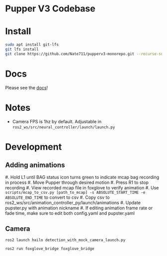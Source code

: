 # Pupper V3 Codebase

# Install
```sh
sudo apt install git-lfs
git lfs install
git clone https://github.com/Nate711/pupperv3-monorepo.git --recurse-submodules
```

# Docs

Please see the [docs](https://pupper-v3-documentation.readthedocs.io/en/latest/)!

# Notes
* Camera FPS is 1hz by default. Adjustable in `ros2_ws/src/neural_controller/launch/launch.py`

# Development

## Adding animations
#. Hold L1 until BAG status icon turns green to indicate mcap bag recording in process
#. Move Pupper through desired motion
#. Press R1 to stop recording
#. View recorded mcap file in foxglove to verify animation
#. Use `scripts/mcap_to_csv.py [path_to_mcap] -s ABSOLUTE_START_TIME -e ABSOLUTE_END_TIME` to convert to csv
#. Copy csv to ros2_ws/src/animation_controller_py/launch/animations
#. Update pupster.py with animation nickname
#. If editing animation frame rate or fade time, make sure to edit both config.yaml and pupster.yaml

## Camera
```
ros2 launch hailo detection_with_mock_camera_launch.py
```

```
ros2 run foxglove_bridge foxglove_bridge
```